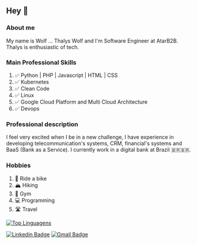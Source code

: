## Hey 👋

### About me
My name is Wolf ... Thalys Wolf and I'm Software Engineer at AtarB2B. Thalys is enthusiastic of tech.

### Main Professional Skills
 1. ✅ Python | PHP | Javascript | HTML | CSS
 2. ✅ Kubernetes
 3. ✅ Clean Code
 4. ✅ Linux
 5. ✅ Google Cloud Platform  and Multi Cloud Architecture
 6. ✅ Devops

### Professional description
I feel very excited when I be in a new challenge, I have experience in developing telecommunication's systems, CRM, financial's systems and BaaS (Bank as a Service). I currently work in a digital bank at Brazil 🇧🇷🇧🇷.

### Hobbies
1. 🚵‍ Ride a bike 
2. 🏔 Hiking
3. 💪 Gym
4. 💻 Programming
5. 🛣 Travel


[![Top Linguagens](https://github-readme-stats.vercel.app/api/top-langs/?username=thalyswolf&layout=compact)](https://github.com/thalyswolf)

[![Linkedin Badge](https://img.shields.io/badge/-Linkedin-407294?style=flat-square&logo=Linkedin&logoColor=white&link=https://www.linkedin.com/in/thalys-wolf-03837561/)](https://www.linkedin.com/in/thalys-wolf-03837561/) 
[![Gmail Badge](https://img.shields.io/badge/-Email-B23121?style=flat-square&logo=Gmail&logoColor=white&link=mailto:thalyswolf01+github@gmail.com)](mailto:thalyswolf01+github@gmail.com)
